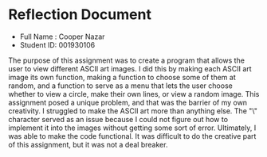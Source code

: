 # Reflection Document

* Full Name :  Cooper Nazar
* Student ID:  001930106

The purpose of this assignment was to create a program that allows the user to view different ASCII art images. I did 
this by making each ASCII art image its own function, making a function to choose some of them at random, and a function to 
serve as a menu that lets the user choose whether to view a circle, make their own lines, or view a random image. This 
assignment posed a unique problem, and that was the barrier of my own creativity. I struggled to make the ASCII art more 
than anything else. The "\\" character served as an issue because I could not figure out how to implement it into the 
images without getting some sort of error. Ultimately, I was able to make the code functional. It was difficult to do 
the creative part of this assignment, but it was not a deal breaker.